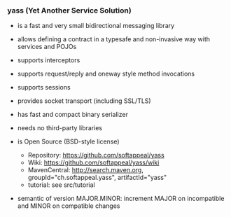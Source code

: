### yass (Yet Another Service Solution)

* is a fast and very small bidirectional messaging library

* allows defining a contract in a typesafe and non-invasive way with services and POJOs

* supports interceptors

* supports request/reply and oneway style method invocations

* supports sessions

* provides socket transport (including SSL/TLS)

* has fast and compact binary serializer

* needs no third-party libraries

* is Open Source (BSD-style license)
  * Repository: https://github.com/softappeal/yass
  * Wiki: https://github.com/softappeal/yass/wiki
  * MavenCentral: http://search.maven.org, groupId="ch.softappeal.yass", artifactId="yass"
  * tutorial: see src/tutorial

* semantic of version MAJOR.MINOR: increment MAJOR on incompatible and MINOR on compatible changes
